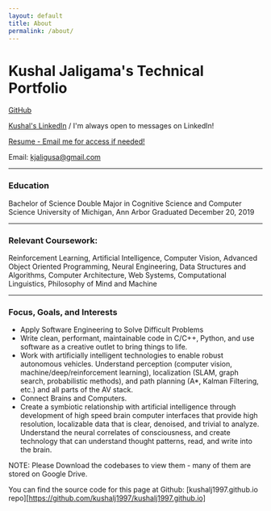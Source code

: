 ```yaml
---
layout: default
title: About
permalink: /about/
---
```


# Kushal Jaligama's Technical Portfolio
[GitHub](http://github.com/kushalj1997)

[Kushal's LinkedIn](http://tinyurl.com/KushalLinkedIn) / I'm always open to messages on LinkedIn!

[Resume - Email me for access if needed!](https://tinyurl.com/KushalResumeGoogleDrive)

Email: kjaligusa@gmail.com

---
### Education
Bachelor of Science
Double Major in Cognitive Science and Computer Science
University of Michigan, Ann Arbor
Graduated December 20, 2019

---
### Relevant Coursework:
Reinforcement Learning, Artificial Intelligence, Computer Vision, Advanced Object Oriented Programming, Neural Engineering, Data Structures and Algorithms, Computer Architecture, Web Systems, Computational Linguistics, Philosophy of Mind and Machine

---
### Focus, Goals, and Interests
- Apply Software Engineering to Solve Difficult Problems
- Write clean, performant, maintainable code in C/C++, Python, and use software as a creative outlet to bring things to life.
- Work with artificially intelligent technologies to enable robust autonomous vehicles. Understand perception (computer vision, machine/deep/reinforcement learning), localization (SLAM, graph search, probabilistic methods), and path planning (A*, Kalman Filtering, etc.) and all parts of the AV stack.
- Connect Brains and Computers.
- Create a symbiotic relationship with artificial intelligence through development of high speed brain computer interfaces that provide high resolution, localizable data that is clear, denoised, and trivial to analyze. Understand the neural correlates of consciousness, and create technology that can understand thought patterns, read, and write into the brain.

NOTE: Please Download the codebases to view them - many of them are stored on Google Drive.

You can find the source code for this page at Github:
[kushalj1997.github.io repo][https://github.com/kushalj1997/kushalj1997.github.io]
